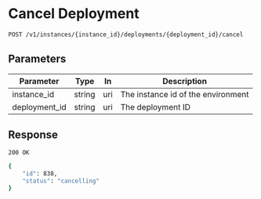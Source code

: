 # Cancel Deployment

```bash
POST /v1/instances/{instance_id}/deployments/{deployment_id}/cancel
```

## Parameters
Parameter     |  Type | In    | Description     
------------- | ------|------ |------------------
instance_id   |  string | uri  | The instance id of the environment
deployment_id | string | uri   | The deployment ID

## Response

`200 OK`

```bash
{
    "id": 838,
    "status": "cancelling"
}
```